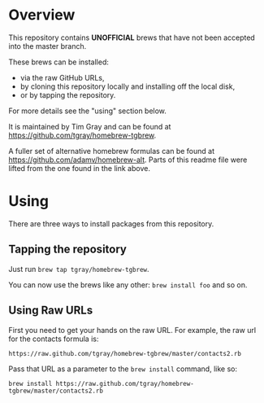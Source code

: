# Overview

This repository contains **UNOFFICIAL** brews that have not been accepted
into the master branch.

These brews can be installed:
- via the raw GitHub URLs,
- by cloning this repository locally and installing off the local disk,
- or by tapping the repository.

For more details see the "using" section below.

It is maintained by Tim Gray and can be found at
<https://github.com/tgray/homebrew-tgbrew>.

A fuller set of alternative homebrew formulas can be found at
<https://github.com/adamv/homebrew-alt>.  Parts of this readme file were
lifted from the one found in the link above.

# Using

There are three ways to install packages from this repository.

## Tapping the repository

Just run `brew tap tgray/homebrew-tgbrew`.

You can now use the brews like any other: `brew install foo` and so on.

## Using Raw URLs

First you need to get your hands on the raw URL. For example, the raw url for
the contacts formula is:

`https://raw.github.com/tgray/homebrew-tgbrew/master/contacts2.rb`

Pass that URL as a parameter to the `brew install` command, like so:

`brew install https://raw.github.com/tgray/homebrew-tgbrew/master/contacts2.rb`
